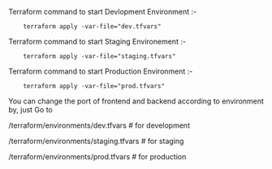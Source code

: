 Terraform command to start Devlopment Environment :-

        terraform apply -var-file="dev.tfvars"

Terraform command to start Staging Environement :-

        terraform apply -var-file="staging.tfvars"

Terraform command to start Production Environment :-

        terraform apply -var-file="prod.tfvars"



You can change the port of frontend and backend according to environment by,
just Go to

/terraform/environments/dev.tfvars           # for development
           
/terraform/environments/staging.tfvars       # for staging
           
/terraform/environments/prod.tfvars          # for production
 
